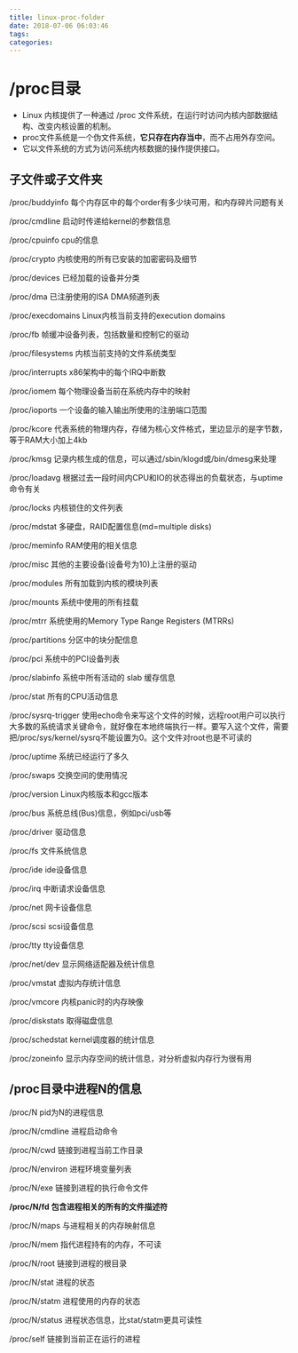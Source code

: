 ```yaml
---
title: linux-proc-folder
date: 2018-07-06 06:03:46
tags:
categories:
---
```

# /proc目录
- Linux 内核提供了一种通过 /proc 文件系统，在运行时访问内核内部数据结构、改变内核设置的机制。
- proc文件系统是一个伪文件系统，**它只存在内存当中**，而不占用外存空间。
- 它以文件系统的方式为访问系统内核数据的操作提供接口。


## 子文件或子文件夹
/proc/buddyinfo 每个内存区中的每个order有多少块可用，和内存碎片问题有关

/proc/cmdline 启动时传递给kernel的参数信息

/proc/cpuinfo cpu的信息

/proc/crypto 内核使用的所有已安装的加密密码及细节

/proc/devices 已经加载的设备并分类


/proc/dma 已注册使用的ISA DMA频道列表

/proc/execdomains Linux内核当前支持的execution domains

/proc/fb 帧缓冲设备列表，包括数量和控制它的驱动

/proc/filesystems 内核当前支持的文件系统类型

/proc/interrupts x86架构中的每个IRQ中断数

/proc/iomem 每个物理设备当前在系统内存中的映射

/proc/ioports 一个设备的输入输出所使用的注册端口范围

/proc/kcore 代表系统的物理内存，存储为核心文件格式，里边显示的是字节数，等于RAM大小加上4kb

/proc/kmsg 记录内核生成的信息，可以通过/sbin/klogd或/bin/dmesg来处理

/proc/loadavg 根据过去一段时间内CPU和IO的状态得出的负载状态，与uptime命令有关

/proc/locks 内核锁住的文件列表

/proc/mdstat 多硬盘，RAID配置信息(md=multiple disks)

/proc/meminfo RAM使用的相关信息

/proc/misc 其他的主要设备(设备号为10)上注册的驱动

/proc/modules 所有加载到内核的模块列表

/proc/mounts 系统中使用的所有挂载

/proc/mtrr 系统使用的Memory Type Range Registers (MTRRs)

/proc/partitions 分区中的块分配信息

/proc/pci 系统中的PCI设备列表

/proc/slabinfo 系统中所有活动的 slab 缓存信息

/proc/stat 所有的CPU活动信息

/proc/sysrq-trigger 使用echo命令来写这个文件的时候，远程root用户可以执行大多数的系统请求关键命令，就好像在本地终端执行一样。要写入这个文件，需要把/proc/sys/kernel/sysrq不能设置为0。这个文件对root也是不可读的

/proc/uptime 系统已经运行了多久

/proc/swaps 交换空间的使用情况

/proc/version Linux内核版本和gcc版本

/proc/bus 系统总线(Bus)信息，例如pci/usb等

/proc/driver 驱动信息

/proc/fs 文件系统信息

/proc/ide ide设备信息

/proc/irq 中断请求设备信息

/proc/net 网卡设备信息

/proc/scsi scsi设备信息

/proc/tty tty设备信息

/proc/net/dev 显示网络适配器及统计信息

/proc/vmstat 虚拟内存统计信息

/proc/vmcore 内核panic时的内存映像

/proc/diskstats 取得磁盘信息

/proc/schedstat kernel调度器的统计信息

/proc/zoneinfo 显示内存空间的统计信息，对分析虚拟内存行为很有用

## /proc目录中进程N的信息
/proc/N pid为N的进程信息

/proc/N/cmdline 进程启动命令

/proc/N/cwd 链接到进程当前工作目录

/proc/N/environ 进程环境变量列表

/proc/N/exe 链接到进程的执行命令文件

**/proc/N/fd 包含进程相关的所有的文件描述符**

/proc/N/maps 与进程相关的内存映射信息

/proc/N/mem 指代进程持有的内存，不可读

/proc/N/root 链接到进程的根目录

/proc/N/stat 进程的状态

/proc/N/statm 进程使用的内存的状态

/proc/N/status 进程状态信息，比stat/statm更具可读性

/proc/self 链接到当前正在运行的进程

